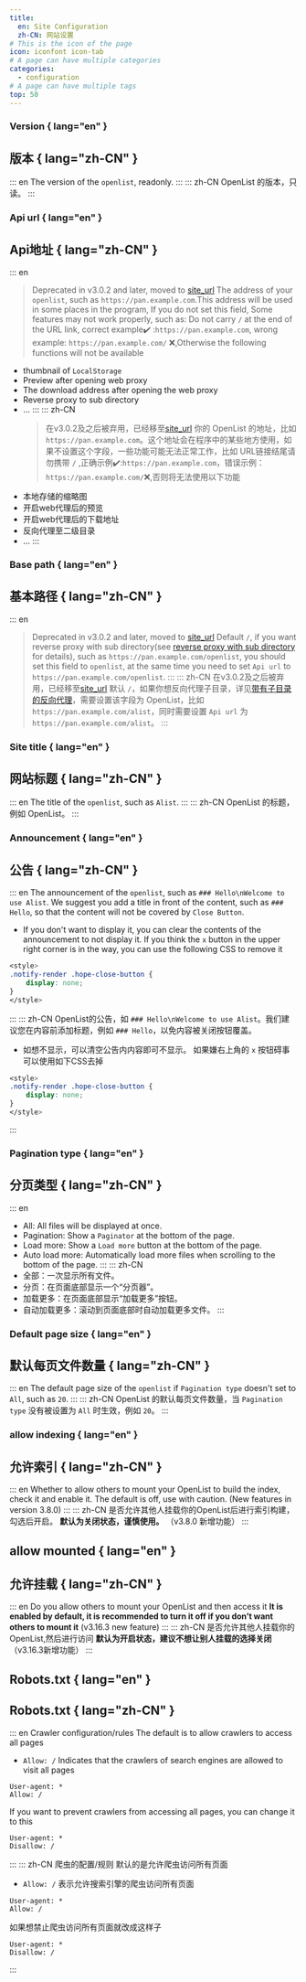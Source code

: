 ```yaml
---
title:
  en: Site Configuration
  zh-CN: 网站设置
# This is the icon of the page
icon: iconfont icon-tab
# A page can have multiple categories
categories:
  - configuration
# A page can have multiple tags
top: 50
---
```


### **Version** { lang="en" }

## **版本** { lang="zh-CN" }

::: en
The version of the `openlist`, readonly.
:::
::: zh-CN
OpenList 的版本，只读。
:::

### **Api url** { lang="en" }

## **Api地址** { lang="zh-CN" }

::: en

> Deprecated in v3.0.2 and later, moved to [site_url](./configuration.md#site-url)
> The address of your `openlist`, such as `https://pan.example.com`.This address will be used in some places in the program, If you do not set this field, Some features may not work properly, such as:
> Do not carry `/` at the end of the URL link, correct example:heavy_check_mark: :`https://pan.example.com`, wrong example: `https://pan.example.com/` :x:,Otherwise the following functions will not be available

- thumbnail of `LocalStorage`
- Preview after opening web proxy
- The download address after opening the web proxy
- Reverse proxy to sub directory
- ...
  :::
  ::: zh-CN
  > 在v3.0.2及之后被弃用，已经移至[site_url](./configuration.md#site-url)
  > 你的 OpenList 的地址，比如 `https://pan.example.com`。这个地址会在程序中的某些地方使用，如果不设置这个字段，一些功能可能无法正常工作，比如
  > URL链接结尾请勿携带 `/` ,正确示例:heavy_check_mark::`https://pan.example.com`，错误示例：`https://pan.example.com/`:x:,否则将无法使用以下功能
- 本地存储的缩略图
- 开启web代理后的预览
- 开启web代理后的下载地址
- 反向代理至二级目录
- ...
  :::

### **Base path** { lang="en" }

## **基本路径** { lang="zh-CN" }

::: en

> Deprecated in v3.0.2 and later, moved to [site_url](./configuration.md#site-url)
> Default `/`, if you want reverse proxy with sub directory(see [reverse proxy with sub directory](../faq/howto.md#how-to-reverse-proxy-with-sub-directory) for details), such as `https://pan.example.com/openlist`, you should set this field to `openlist`, at the same time you need to set `Api url` to `https://pan.example.com/openlist`.
> :::
> ::: zh-CN
> 在v3.0.2及之后被弃用，已经移至[site_url](./configuration.md#site-url)
> 默认 `/`，如果你想反向代理子目录，详见[带有子目录的反向代理](../faq/howto.md#how-to-reverse-proxy-with-sub-directory)，需要设置该字段为 OpenList，比如 `https://pan.example.com/alist`，同时需要设置 `Api url` 为 `https://pan.example.com/alist`。
> :::

### **Site title** { lang="en" }

## **网站标题** { lang="zh-CN" }

::: en
The title of the `openlist`, such as `Alist`.
:::
::: zh-CN
OpenList 的标题，例如 OpenList。
:::

### **Announcement** { lang="en" }

## **公告** { lang="zh-CN" }

::: en
The announcement of the `openlist`, such as `### Hello\nWelcome to use Alist`. We suggest you add a title in front of the content, such as `### Hello`, so that the content will not be covered by `Close Button`.

- If you don't want to display it, you can clear the contents of the announcement to not display it.
  If you think the `x` button in the upper right corner is in the way, you can use the following CSS to remove it

```css
<style>
.notify-render .hope-close-button {
    display: none;
}
</style>
```

:::
::: zh-CN
OpenList的公告，如 `### Hello\nWelcome to use Alist`。我们建议您在内容前添加标题，例如 `### Hello`，以免内容被关闭按钮覆盖。

- 如想不显示，可以清空公告内内容即可不显示。
  如果嫌右上角的 `x` 按钮碍事可以使用如下CSS去掉

```css
<style>
.notify-render .hope-close-button {
    display: none;
}
</style>
```

:::

### **Pagination type** { lang="en" }

## **分页类型** { lang="zh-CN" }

::: en

- All: All files will be displayed at once.
- Pagination: Show a `Paginator` at the bottom of the page.
- Load more: Show a `Load more` button at the bottom of the page.
- Auto load more: Automatically load more files when scrolling to the bottom of the page.
  :::
  ::: zh-CN
- 全部：一次显示所有文件。
- 分页：在页面底部显示一个“分页器”。
- 加载更多：在页面底部显示“加载更多”按钮。
- 自动加载更多：滚动到页面底部时自动加载更多文件。
  :::

### **Default page size** { lang="en" }

## **默认每页文件数量** { lang="zh-CN" }

::: en
The default page size of the `openlist` if `Pagination type` doesn't set to `All`, such as `20`.
:::
::: zh-CN
OpenList 的默认每页文件数量，当 `Pagination type` 没有被设置为 `All` 时生效，例如 `20`。
:::

### **allow indexing** { lang="en" }

## **允许索引** { lang="zh-CN" }

::: en
Whether to allow others to mount your OpenList to build the index, check it and enable it.
The default is off, use with caution. (New features in version 3.8.0)
:::
::: zh-CN
是否允许其他人挂载你的OpenList后进行索引构建，勾选后开启。
**默认为关闭状态，谨慎使用。** （v3.8.0 新增功能）
:::

## **allow mounted** { lang="en" }

## **允许挂载** { lang="zh-CN" }

::: en
Do you allow others to mount your OpenList and then access it
**It is enabled by default, it is recommended to turn it off if you don’t want others to mount it** (v3.16.3 new feature)
:::
::: zh-CN
是否允许其他人挂载你的OpenList,然后进行访问
**默认为开启状态，建议不想让别人挂载的选择关闭**（v3.16.3新增功能）
:::

## **Robots.txt** { lang="en" }

## **Robots.txt** { lang="zh-CN" }

::: en
Crawler configuration/rules
The default is to allow crawlers to access all pages

- `Allow: /` Indicates that the crawlers of search engines are allowed to visit all pages

```txt{2}
User-agent: *
Allow: /
```

If you want to prevent crawlers from accessing all pages, you can change it to this

```txt{2}
User-agent: *
Disallow: /
```

:::
::: zh-CN
爬虫的配置/规则
默认的是允许爬虫访问所有页面

- `Allow: /` 表示允许搜索引擎的爬虫访问所有页面

```txt{2}
User-agent: *
Allow: /
```

如果想禁止爬虫访问所有页面就改成这样子

```txt{2}
User-agent: *
Disallow: /
```

:::
